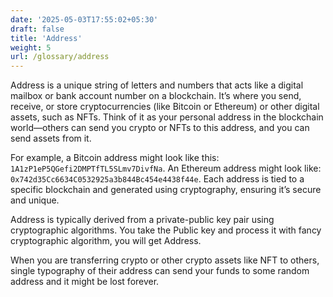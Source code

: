 ```yaml
---
date: '2025-05-03T17:55:02+05:30'
draft: false
title: 'Address'
weight: 5
url: /glossary/address
---
```


Address is a unique string of letters and numbers that acts like a digital mailbox or bank account number on a blockchain. It’s where you send, receive, or store cryptocurrencies (like Bitcoin or Ethereum) or other digital assets, such as NFTs. Think of it as your personal address in the blockchain world—others can send you crypto or NFTs to this address, and you can send assets from it.

For example, a Bitcoin address might look like this: `1A1zP1eP5QGefi2DMPTfTL5SLmv7DivfNa`. An Ethereum address might look like: `0x742d35Cc6634C0532925a3b844Bc454e4438f44e`. Each address is tied to a specific blockchain and generated using cryptography, ensuring it’s secure and unique.

Address is typically derived from a private-public key pair using cryptographic algorithms. You take the Public key and process it with fancy cryptographic algorithm, you will get Address.

When you are transferring crypto or other crypto assets like NFT to others, single typography of their address can send your funds to some random address and it might be lost forever.




